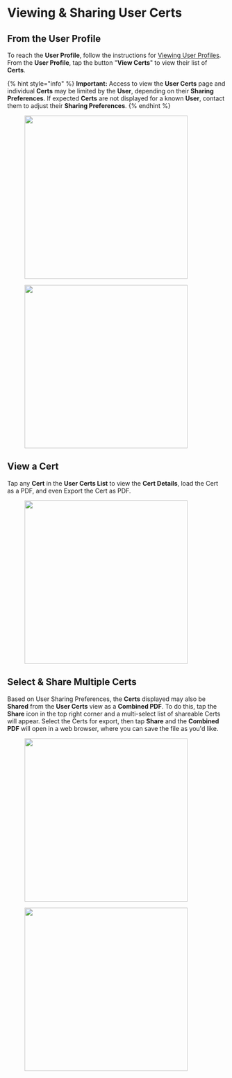 # Viewing & Sharing User Certs

## From the User Profile

To reach the **User Profile**, follow the instructions for [Viewing User Profiles](viewing-user-profiles.md). From the **User Profile**, tap the button "**View Certs**" to view their list of **Certs**.

{% hint style="info" %}
**Important:** Access to view the **User Certs** page and individual **Certs** may be limited by the **User**, depending on their **Sharing Preferences**. If expected **Certs** are not displayed for a known **User**, contact them to adjust their **Sharing Preferences**.
{% endhint %}

<div><figure><img src="../../.gitbook/assets/1.0.0-more-sharing-profile-certs.PNG" alt="" width="375"><figcaption></figcaption></figure> <figure><img src="../../.gitbook/assets/1.0.0-more-sharing-certs.PNG" alt="" width="375"><figcaption></figcaption></figure></div>

## View a Cert

Tap any **Cert** in the **User Certs List** to view the **Cert Details**, load the Cert as a PDF, and even Export the Cert as PDF.

<figure><img src="../../.gitbook/assets/1.0.0-more-sharing-cert.PNG" alt="" width="375"><figcaption></figcaption></figure>

## Select & Share Multiple Certs

Based on User Sharing Preferences, the **Certs** displayed may also be **Shared** from the **User Certs** view as a **Combined PDF**. To do this, tap the **Share** icon in the top right corner and a multi-select list of shareable Certs will appear. Select the Certs for export, then tap **Share** and the **Combined PDF** will open in a web browser, where you can save the file as you'd like.

<div><figure><img src="../../.gitbook/assets/1.0.0-more-sharing-certs.PNG" alt="" width="375"><figcaption></figcaption></figure> <figure><img src="../../.gitbook/assets/1.0.0-more-sharing-certs-share.PNG" alt="" width="375"><figcaption></figcaption></figure></div>
